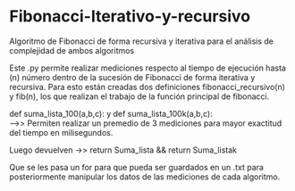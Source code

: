 # Fibonacci-Iterativo-y-recursivo
Algoritmo de Fibonacci de forma recursiva y iterativa para el análisis de complejidad de ambos algoritmos

Este .py permite realizar mediciones respecto al tiempo de ejecución hasta (n) número dentro de la sucesión de Fibonacci de forma iterativa y recursiva. Para esto están creadas dos definiciones fibonacci_recursivo(n) y fib(n), los que realizan el trabajo de la función principal de fibonacci.

def suma_lista_100(a,b,c):  y    def suma_lista_100k(a,b,c):  
-->>  Permiten realizar un premedio de 3 mediciones para mayor exactitud del tiempo en milisegundos.

Luego devuelven 
->> return Suma_lista   &&  return Suma_listak

Que se les pasa un for para que pueda ser guardados en un .txt para posteriormente manipular los datos de las mediciones de cada algoritmo.
